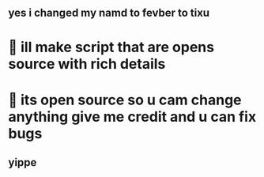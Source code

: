 ## yes i changed my namd to fevber to tixu

#  👑  ill make script that are opens source with rich details 

#  🦠  its open source so u cam change anything give me credit and u can fix bugs

## yippe
